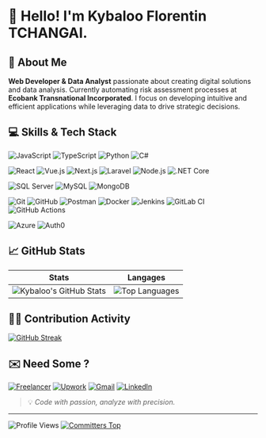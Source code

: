 # 👋 Hello! I'm Kybaloo Florentin TCHANGAI.

## 🚀 About Me
**Web Developer & Data Analyst** passionate about creating digital solutions and data analysis. Currently automating risk assessment processes at **Ecobank Transnational Incorporated**. I focus on developing intuitive and efficient applications while leveraging data to drive strategic decisions.

## 💻 Skills & Tech Stack

![JavaScript](https://img.shields.io/badge/-JavaScript-F7DF1E?style=flat-square&logo=javascript&logoColor=black)
![TypeScript](https://img.shields.io/badge/-TypeScript-3178C6?style=flat-square&logo=typescript&logoColor=white)
![Python](https://img.shields.io/badge/-Python-3670A0?style=flat-square&logo=python&logoColor=ffdd54)
![C#](https://img.shields.io/badge/-C%23-68217A?style=flat-square&logo=c-sharp&logoColor=white)

![React](https://img.shields.io/badge/-React-20232a?style=flat-square&logo=react&logoColor=61DAFB)
![Vue.js](https://img.shields.io/badge/-Vue.js-4FC08D?style=flat-square&logo=vue.js&logoColor=white)
![Next.js](https://img.shields.io/badge/-Next.js-000000?style=flat-square&logo=next.js&logoColor=white)
![Laravel](https://img.shields.io/badge/-Laravel-FF2D20?style=flat-square&logo=laravel&logoColor=white)
![Node.js](https://img.shields.io/badge/-Node.js-339933?style=flat-square&logo=node.js&logoColor=white)
![.NET Core](https://img.shields.io/badge/-.NET_Core-512BD4?style=flat-square&logo=dotnet&logoColor=white)

![SQL Server](https://img.shields.io/badge/-SQL_Server-CC2927?style=flat-square&logo=microsoft-sql-server&logoColor=white)
![MySQL](https://img.shields.io/badge/-MySQL-4479A1?style=flat-square&logo=mysql&logoColor=white)
![MongoDB](https://img.shields.io/badge/-MongoDB-47A248?style=flat-square&logo=mongodb&logoColor=white)

![Git](https://img.shields.io/badge/-Git-F05032?style=flat-square&logo=git&logoColor=white)
![GitHub](https://img.shields.io/badge/-GitHub-181717?style=flat-square&logo=github&logoColor=white)
![Postman](https://img.shields.io/badge/-Postman-FF6C37?style=flat-square&logo=postman&logoColor=white)
![Docker](https://img.shields.io/badge/-Docker-2496ED?style=flat-square&logo=docker&logoColor=white)
![Jenkins](https://img.shields.io/badge/-Jenkins-D24939?style=flat-square&logo=jenkins&logoColor=white)
![GitLab CI](https://img.shields.io/badge/-GitLab_CI-FC6D26?style=flat-square&logo=gitlab&logoColor=white)
![GitHub Actions](https://img.shields.io/badge/-GitHub_Actions-2088FF?style=flat-square&logo=github-actions&logoColor=white)

![Azure](https://img.shields.io/badge/-Azure-0078D4?style=flat-square&logo=microsoft-azure&logoColor=white)
![Auth0](https://img.shields.io/badge/-Auth0-EB5424?style=flat-square&logo=auth0&logoColor=white)


## 📈 GitHub Stats

| Stats | Langages |
|-------|----------|
| ![Kybaloo's GitHub Stats](https://github-readme-stats.vercel.app/api?username=kybaloo&show_icons=true&theme=radical) | ![Top Languages](https://github-readme-stats.vercel.app/api/top-langs/?username=kybaloo&layout=compact&theme=radical) |


## 👨‍💻 Contribution Activity
[![GitHub Streak](https://github-readme-streak-stats-puce-five.vercel.app?user=kybaloo&theme=github-dark-dimmed)](https://git.io/streak-stats)


## ✉️ Need Some ?
[![Freelancer](https://img.shields.io/badge/Freelancer-29B2FE?style=plastic&logo=Freelancer&logoColor=white)](https://www.freelancer.com/u/Kybaloo?frm=Kybaloo&sb=t)
[![Upwork](https://img.shields.io/badge/UpWork-6FDA44?style=plastic&logo=Upwork&logoColor=white)]()
[![Gmail](https://img.shields.io/badge/Gmail-D14836?style=plastic&logo=gmail&logoColor=white)](mailto:tchangaiflorentin6@gmail.com)
[![LinkedIn](https://img.shields.io/badge/linkedin-%230077B5.svg?style=plastic&logo=linkedin&logoColor=white)](https://www.linkedin.com/in/kybaloo)

> 💡 *Code with passion, analyze with precision.*

---

![Profile Views](https://komarev.com/ghpvc/?username=kybaloo&label=Profile+Views&color=brightgreen&style=flat-square)
[![Committers Top](https://user-badge.committers.top/togo/kybaloo.svg)](https://user-badge.committers.top/togo/kybaloo)


<!---
kybaloo/kybaloo is a ✨ special ✨ repository because its `README.md` (this file) appears on your GitHub profile.
You can click the Preview link to take a look at your changes.
--->
